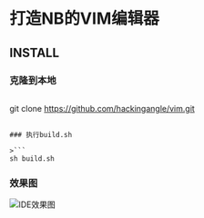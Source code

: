 # 打造NB的VIM编辑器

## INSTALL

### 克隆到本地

>```
git clone https://github.com/hackingangle/vim.git
```

### 执行build.sh

>```
sh build.sh
```

### 效果图

![IDE效果图](./assets/image/vim-ide1.png)
